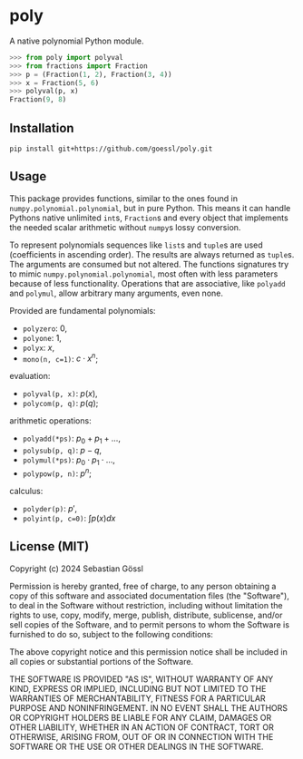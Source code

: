 # poly

A native polynomial Python module.
```python
>>> from poly import polyval
>>> from fractions import Fraction
>>> p = (Fraction(1, 2), Fraction(3, 4))
>>> x = Fraction(5, 6)
>>> polyval(p, x)
Fraction(9, 8)
```

## Installation

```
pip install git+https://github.com/goessl/poly.git
```

## Usage

This package provides functions, similar to the ones found in `numpy.polynomial.polynomial`, but in pure Python.
This means it can handle Pythons native unlimited `int`s, `Fraction`s and every object that implements the needed scalar arithmetic without `numpy`s lossy conversion.

To represent polynomials sequences like `list`s and `tuple`s are used (coefficients in ascending order). The results are always returned as `tuple`s. The arguments are consumed but not altered.
The functions signatures try to mimic `numpy.polynomial.polynomial`, most often with less parameters because of less functionality.
Operations that are associative, like `polyadd` and `polymul`, allow arbitrary many arguments, even none.

Provided are fundamental polynomials:
 - `polyzero`: $0$,
 - `polyone`: $1$,
 - `polyx`: $x$,
 - `mono(n, c=1)`: $c\cdot x^n$;

evaluation:
 - `polyval(p, x)`: $p(x)$,
 - `polycom(p, q)`: $p(q)$;

arithmetic operations:
 - `polyadd(*ps)`: $p_0 + p_1 + \dots$,
 - `polysub(p, q)`: $p - q$,
 - `polymul(*ps)`: $p_0 \cdot p_1 \cdot \dots$,
 - `polypow(p, n)`: $p^n$;

calculus:
 - `polyder(p)`: $p'$,
 - `polyint(p, c=0)`: $\int p(x)dx$

## License (MIT)

Copyright (c) 2024 Sebastian Gössl

Permission is hereby granted, free of charge, to any person obtaining a copy
of this software and associated documentation files (the "Software"), to deal
in the Software without restriction, including without limitation the rights
to use, copy, modify, merge, publish, distribute, sublicense, and/or sell
copies of the Software, and to permit persons to whom the Software is
furnished to do so, subject to the following conditions:

The above copyright notice and this permission notice shall be included in all
copies or substantial portions of the Software.

THE SOFTWARE IS PROVIDED "AS IS", WITHOUT WARRANTY OF ANY KIND, EXPRESS OR
IMPLIED, INCLUDING BUT NOT LIMITED TO THE WARRANTIES OF MERCHANTABILITY,
FITNESS FOR A PARTICULAR PURPOSE AND NONINFRINGEMENT. IN NO EVENT SHALL THE
AUTHORS OR COPYRIGHT HOLDERS BE LIABLE FOR ANY CLAIM, DAMAGES OR OTHER
LIABILITY, WHETHER IN AN ACTION OF CONTRACT, TORT OR OTHERWISE, ARISING FROM,
OUT OF OR IN CONNECTION WITH THE SOFTWARE OR THE USE OR OTHER DEALINGS IN THE
SOFTWARE.

